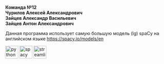 
**Команда №12**  
__Чурилов Алексей Александрович__  
__Зайцев Александр Васильевич__  
__Зайцев Антон Александрович__  

Данная программа использует самую большую модель (lg) spaCy на английском языке https://spacy.io/models/en  


<img src="https://user-images.githubusercontent.com/104712265/214659875-55172c43-d529-4d5b-aff9-57dbd74337f9.svg" alt="python" style="width: 40px; height: 40px;">   <img src="https://user-images.githubusercontent.com/104712265/214660023-25336bc4-e180-4afc-82be-6f6fc12e0e7a.svg" alt="spacy" style="width: 40px; height: 40px;">   <img src="https://user-images.githubusercontent.com/104712265/214660007-fa28dcb2-feb4-4203-bdbe-54e83b1d8659.svg" alt="streamlit" style="width: 40px; height: 40px;">
